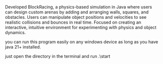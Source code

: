 Developed BlockRacing, a physics-based simulation in Java where users can design custom arenas by adding and arranging walls, squares, and obstacles. Users can manipulate object 
positions and velocities to see realistic collisions and bounces in real time. Focused on creating an interactive, intuitive environment for experimenting with physics and object dynamics.

you can run this program easily on any windows device as long as you have java 21+ installed.

just open the directory in the terminal and run .\start
